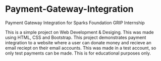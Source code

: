 # Payment-Gateway-Integration
Payment Gateway Integration for Sparks Foundation GRIP Internship


This is a simple project on Web Development & Desiging. This was made using HTML, CSS and Bootstrap. This project demonstrates payment integration to a website where a user can donate money and recieve an email reciept on their email accounts. This was made in a test account, so only test payments can be made. This is for educational purposes only.
